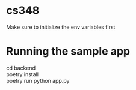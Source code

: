 # cs348
Make sure to initialize the env variables first

# Running the sample app 
cd backend
<br>
poetry install
<br>
poetry run python app.py
